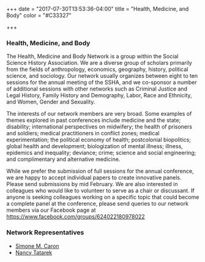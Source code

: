 +++
date = "2017-07-30T13:53:36-04:00"
title = "Health, Medicine, and Body"
color = "#C33327"

+++

### Health, Medicine, and Body

The Health, Medicine and Body Network is a group within the Social Science History Association. We are a diverse group of scholars primarily from the fields of anthropology, economics, geography, history, political science, and sociology. Our network usually organizes between eight to ten sessions for the annual meeting of the SSHA, and we co-sponsor a number of additional sessions with other networks such as Criminal Justice and Legal History, Family History and Demography, Labor, Race and Ethnicity, and Women, Gender and Sexuality.

The interests of our network members are very broad. Some examples of themes explored in past conferences include medicine and the state; disability; international perspectives on midwifery; the health of prisoners and soldiers; medical practitioners in conflict zones; medical experimentation; the political economy of health; postcolonial biopolitics; global health and development; biologization of mental illness; illness, epidemics and inequality; deviance; crime; science and social engineering; and complimentary and alternative medicine.

While we prefer the submission of full sessions for the annual conference, we are happy to accept individual papers to create innovative panels. Please send submissions by mid February. We are also interested in colleagues who would like to volunteer to serve as a chair or discussant. If anyone is seeking colleagues working on a specific topic that could become a complete panel at the conference, please send queries to our network members via our Facebook page at https://www.facebook.com/groups/624022180978022

### Network Representatives

- [Simone M. Caron](caron@wfu.edu)
- [Nancy Tatarek](tatarek@ohio.edu)
